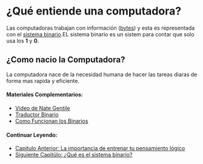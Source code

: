 # ¿Qué entiende una computadora?
Las computadoras trabajan con información ([bytes](https://es.wikipedia.org/wiki/Byte)) y esta es representada con el [sistema binario](https://es.wikipedia.org/wiki/Sistema_binario).EL sistema binario es un sistem para contar que solo usa los **1** y **0**.

## ¿Como nacio la Computadora?
La computadora nace de la necesidad humana de hacer las tareas diaras de forma mas rapida y eficiente.

#### Materiales Complementarios: 
- [Video de Nate Gentile](https://youtu.be/RVGIXfC4Xeg)
- [Traductor Binario](https://www.traductorbinario.com)
- [Como Funcionan los Binarios](https://unicrom.com/sistema-de-numeracion-binario)
#### Continuar Leyendo:
- [Capitulo Anterior: La importancia de entrenar tu pensamiento lógico](./01_Importancia_pensamiento_logico.md)
- [Siguiente Capitúlo: ¿Qué es el sistema binario?](./03_sistema_binario.md)